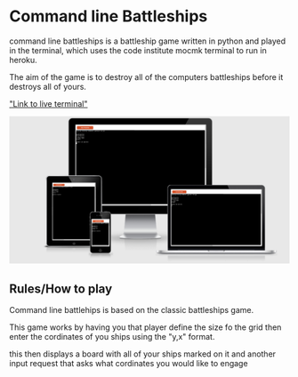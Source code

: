 # Command line Battleships

command line battleships is a battleship game written in python and played in the terminal, which uses the code institute mocmk terminal to run
in heroku.

The aim of the game is to destroy all of the computers battleships before it destroys all of yours.

["Link to live terminal"](https://cdbattleships.herokuapp.com/)

![how it looks on a web page](images\web_page_image.png)

## Rules/How to play

Command line battlehips is based on the classic battleships game.

This game works by having you that player define the size fo the grid 
then enter the cordinates of you ships using the "y,x" format.

this then displays a board with all of your ships marked on it and 
another input request that asks what cordinates you would like to engage
